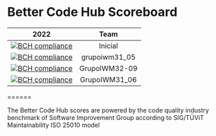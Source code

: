 # Better Code Hub Scoreboard



| 2022        | Team |          
| ------------- |:-------------:| 
| [![BCH compliance](https://bettercodehub.com/edge/badge/jdiazfernandez/EMS-lab3_mantenibilidad?branch=main&token=d5fb16d23d90b90e4a785307557f9ccab4deb07e)](https://bettercodehub.com/) | Inicial |
| [![BCH compliance](https://bettercodehub.com/edge/badge/ETSISI-EMS/ems2022_lab_3_mantenibilidad_iwm31-grupoiwm31_05?branch=main&token=da2f6d8babd15f451b9903565dbf04cc79530126)](https://bettercodehub.com/) | grupoiwm31_05 |
| [![BCH compliance](https://bettercodehub.com/edge/badge/ETSISI-EMS/ems2022_lab_3_mantenibilidad_iwm32-ems2022-iwm32-09?branch=main&token=8ed771ea7fda1c757e6055115cb2a0a2b7721b68)](https://bettercodehub.com/) | GrupoIWM32-09 |
| [![BCH compliance](https://bettercodehub.com/edge/badge/ETSISI-EMS/ems2022_lab_3_mantenibilidad_iwm31-grupoiwm31_06?branch=main&token=54e460f913a0bad38164908b0632e5310c52cfb8)](https://bettercodehub.com/) | GrupoIWM31_06 |
======

The Better Code Hub scores are powered by the code quality industry benchmark of Software Improvement Group according to SIG/TÜViT Maintainability ISO 25010 model
